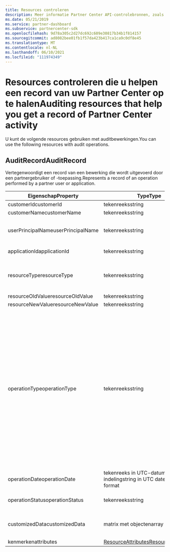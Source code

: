 ```yaml
---
title: Resources controleren
description: Meer informatie Partner Center API-controlebronnen, zoals AuditRecord, die u kunt gebruiken om een record van Partner Center op te halen.
ms.date: 05/21/2019
ms.service: partner-dashboard
ms.subservice: partnercenter-sdk
ms.openlocfilehash: 9d78a305c2d27dc692c609e30817b34b1f814157
ms.sourcegitcommit: ad8082bee01fb1f57da423b417ca1ca9c0df8e45
ms.translationtype: MT
ms.contentlocale: nl-NL
ms.lasthandoff: 06/10/2021
ms.locfileid: "111974349"
---
```

# <a name="auditing-resources-that-help-you-get-a-record-of-partner-center-activity"></a><span data-ttu-id="dfdd2-103">Resources controleren die u helpen een record van uw Partner Center op te halen</span><span class="sxs-lookup"><span data-stu-id="dfdd2-103">Auditing resources that help you get a record of Partner Center activity</span></span>

<span data-ttu-id="dfdd2-104">U kunt de volgende resources gebruiken met auditbewerkingen.</span><span class="sxs-lookup"><span data-stu-id="dfdd2-104">You can use the following resources with audit operations.</span></span>

## <a name="auditrecord"></a><span data-ttu-id="dfdd2-105">AuditRecord</span><span class="sxs-lookup"><span data-stu-id="dfdd2-105">AuditRecord</span></span>

<span data-ttu-id="dfdd2-106">Vertegenwoordigt een record van een bewerking die wordt uitgevoerd door een partnergebruiker of -toepassing.</span><span class="sxs-lookup"><span data-stu-id="dfdd2-106">Represents a record of an operation performed by a partner user or application.</span></span>

| <span data-ttu-id="dfdd2-107">Eigenschap</span><span class="sxs-lookup"><span data-stu-id="dfdd2-107">Property</span></span> | <span data-ttu-id="dfdd2-108">Type</span><span class="sxs-lookup"><span data-stu-id="dfdd2-108">Type</span></span> | <span data-ttu-id="dfdd2-109">Beschrijving</span><span class="sxs-lookup"><span data-stu-id="dfdd2-109">Description</span></span> |
| --- | --- | ---|
| <span data-ttu-id="dfdd2-110">customerId</span><span class="sxs-lookup"><span data-stu-id="dfdd2-110">customerId</span></span> | <span data-ttu-id="dfdd2-111">tekenreeks</span><span class="sxs-lookup"><span data-stu-id="dfdd2-111">string</span></span> | <span data-ttu-id="dfdd2-112">Een tekenreeks in GUID-indeling die de klant identificeert.</span><span class="sxs-lookup"><span data-stu-id="dfdd2-112">A GUID-formatted string that identifies the customer.</span></span> |
| <span data-ttu-id="dfdd2-113">customerName</span><span class="sxs-lookup"><span data-stu-id="dfdd2-113">customerName</span></span> | <span data-ttu-id="dfdd2-114">tekenreeks</span><span class="sxs-lookup"><span data-stu-id="dfdd2-114">string</span></span> | <span data-ttu-id="dfdd2-115">De naam van de klant.</span><span class="sxs-lookup"><span data-stu-id="dfdd2-115">The customer name.</span></span> |
| <span data-ttu-id="dfdd2-116">userPrincipalName</span><span class="sxs-lookup"><span data-stu-id="dfdd2-116">userPrincipalName</span></span> | <span data-ttu-id="dfdd2-117">tekenreeks</span><span class="sxs-lookup"><span data-stu-id="dfdd2-117">string</span></span> | <span data-ttu-id="dfdd2-118">De user principal name of gebruikers-id.</span><span class="sxs-lookup"><span data-stu-id="dfdd2-118">The user principal name or user identifier.</span></span> <span data-ttu-id="dfdd2-119">Normaal gesproken is deze eigenschap een aanmeldingsnaam in internetstijl voor een gebruiker in een e-mailadresindeling op basis van de internetstandaard RFC 822.</span><span class="sxs-lookup"><span data-stu-id="dfdd2-119">Typically, this property is an Internet-style login name for a user in an email address format based on Internet standard RFC 822.</span></span> |
| <span data-ttu-id="dfdd2-120">applicationId</span><span class="sxs-lookup"><span data-stu-id="dfdd2-120">applicationId</span></span> | <span data-ttu-id="dfdd2-121">tekenreeks</span><span class="sxs-lookup"><span data-stu-id="dfdd2-121">string</span></span> | <span data-ttu-id="dfdd2-122">Een tekenreeks die de toepassing identificeert die de bewerking heeft uitgevoerd.</span><span class="sxs-lookup"><span data-stu-id="dfdd2-122">A string that identifies the application that performed the operation.</span></span> |
| <span data-ttu-id="dfdd2-123">resourceType</span><span class="sxs-lookup"><span data-stu-id="dfdd2-123">resourceType</span></span> | <span data-ttu-id="dfdd2-124">tekenreeks</span><span class="sxs-lookup"><span data-stu-id="dfdd2-124">string</span></span> | <span data-ttu-id="dfdd2-125">Het type resource waarop de bewerking heeft uitgevoerd.</span><span class="sxs-lookup"><span data-stu-id="dfdd2-125">The type of resource acted upon by the operation.</span></span> <span data-ttu-id="dfdd2-126">Mogelijke waarden: `customer` , , , , , , , , `customer_user` , , `order` , , , `subscription` , `license` , `third_party_add_on` `mpn_association` `transfer` `application` `application_credential` `partner_user` `partner_relationship` `partner_customer_dap` `customer_directory_role` .</span><span class="sxs-lookup"><span data-stu-id="dfdd2-126">Possible values: `customer`, `customer_user`, `order`, `subscription`, `license`, `third_party_add_on`, `mpn_association`, `transfer`, `application`, `application_credential`, `partner_user`, `partner_relationship`, `partner_customer_dap`, `customer_directory_role`.</span></span> |
| <span data-ttu-id="dfdd2-127">resourceOldValue</span><span class="sxs-lookup"><span data-stu-id="dfdd2-127">resourceOldValue</span></span> | <span data-ttu-id="dfdd2-128">tekenreeks</span><span class="sxs-lookup"><span data-stu-id="dfdd2-128">string</span></span> | <span data-ttu-id="dfdd2-129">De oude waarde van de resource.</span><span class="sxs-lookup"><span data-stu-id="dfdd2-129">The old value of the resource.</span></span> |
| <span data-ttu-id="dfdd2-130">resourceNewValue</span><span class="sxs-lookup"><span data-stu-id="dfdd2-130">resourceNewValue</span></span> | <span data-ttu-id="dfdd2-131">tekenreeks</span><span class="sxs-lookup"><span data-stu-id="dfdd2-131">string</span></span> | <span data-ttu-id="dfdd2-132">De nieuwe waarde van de resource.</span><span class="sxs-lookup"><span data-stu-id="dfdd2-132">The new value of the resource.</span></span> |
| <span data-ttu-id="dfdd2-133">operationType</span><span class="sxs-lookup"><span data-stu-id="dfdd2-133">operationType</span></span> | <span data-ttu-id="dfdd2-134">tekenreeks</span><span class="sxs-lookup"><span data-stu-id="dfdd2-134">string</span></span> | <span data-ttu-id="dfdd2-135">Het type bewerking dat is uitgevoerd.</span><span class="sxs-lookup"><span data-stu-id="dfdd2-135">The type of operation performed.</span></span> <span data-ttu-id="dfdd2-136">Mogelijke waarden: `update_customer_qualification` , , , , , , , ( `update_subscription` alleen `upgrade_subscription` `convert_trial_subscription` `add_customer` `update_customer_billing_profile` `update_customer_partner_contract_company_name` `update_customer_spending_budget` `delete_customer` sandbox-integratieaccounts), `remove_partner_customer_relationship` , `create_order` `update_order` `create_customer_user` `delete_customer_user` `update_customer_user` `update_customer_user_licenses` `reset_customer_user_password` `update_customer_user_principal_name` `restore_customer_user` `create_mpn_association` `update_mpn_association` `update_sfb_customer_user_licenses` `update_transfer` `create_partner_relationship` `register_application` , `unregister_application` `add_application_credential` `remove_application_credential` `create_partner_user` `update_partner_user` , , `create_self_serve_policy` `update_self_serve_policy` , `create_self_serve_policy` `delete_self_serve_policy` , `remove_partner_relationship` `delete_tip_customer` , `create_related_referral` `update_related_referral` , `create_referral` `update_referral` `get_software_key` `get_software_download_link` `increase_spending_limit` `ready_invoice` `create_agreement` `extend_relationship` `create_transfer` `dap_admin_relationship_approved` `dap_admin_relationship_terminated` `add_user_member` `remove_user_member` .</span><span class="sxs-lookup"><span data-stu-id="dfdd2-136">Possible values: `update_customer_qualification`, `update_subscription`, `upgrade_subscription`, `convert_trial_subscription`, `add_customer`, `update_customer_billing_profile`, `update_customer_partner_contract_company_name`, `update_customer_spending_budget`, `delete_customer` (sandbox integration accounts only), `remove_partner_customer_relationship`, `create_order`, `update_order`, `create_customer_user`, `delete_customer_user`, `update_customer_user`, `update_customer_user_licenses`, `reset_customer_user_password`, `update_customer_user_principal_name`, `restore_customer_user`, `create_mpn_association`, `update_mpn_association`, `update_sfb_customer_user_licenses`, `update_transfer`, `create_partner_relationship`, `register_application`, `unregister_application`, `add_application_credential`, `remove_application_credential`, `create_partner_user`, `update_partner_user`, `create_self_serve_policy`, `update_self_serve_policy`, `create_self_serve_policy`, `delete_self_serve_policy`,`remove_partner_relationship`,`delete_tip_customer`,`create_related_referral`,`update_related_referral`, `create_referral`, `update_referral`, `get_software_key`, `get_software_download_link`, `increase_spending_limit`, `ready_invoice`, `create_agreement`, `extend_relationship`, `create_transfer`, `dap_admin_relationship_approved`, `dap_admin_relationship_terminated`, `add_user_member`, `remove_user_member`.</span></span> |
| <span data-ttu-id="dfdd2-137">operationDate</span><span class="sxs-lookup"><span data-stu-id="dfdd2-137">operationDate</span></span> | <span data-ttu-id="dfdd2-138">tekenreeks in UTC-datum/tijd-indeling</span><span class="sxs-lookup"><span data-stu-id="dfdd2-138">string in UTC date-time format</span></span> | <span data-ttu-id="dfdd2-139">De datum en tijd waarop de bewerking is uitgevoerd.</span><span class="sxs-lookup"><span data-stu-id="dfdd2-139">The date and time when the operation was performed.</span></span> |
| <span data-ttu-id="dfdd2-140">operationStatus</span><span class="sxs-lookup"><span data-stu-id="dfdd2-140">operationStatus</span></span> | <span data-ttu-id="dfdd2-141">tekenreeks</span><span class="sxs-lookup"><span data-stu-id="dfdd2-141">string</span></span> | <span data-ttu-id="dfdd2-142">De status van de bewerking die wordt gecontroleerd.</span><span class="sxs-lookup"><span data-stu-id="dfdd2-142">The status of the operation being audited.</span></span> <span data-ttu-id="dfdd2-143">Mogelijke waarden: `succeeded` , of , wat betekent dat de bewerking nog wordt `failed` `progress` uitgevoerd.</span><span class="sxs-lookup"><span data-stu-id="dfdd2-143">Possible values: `succeeded`, `failed`, or `progress`, which means the operation is still in progress.</span></span> |
| <span data-ttu-id="dfdd2-144">customizedData</span><span class="sxs-lookup"><span data-stu-id="dfdd2-144">customizedData</span></span>  | <span data-ttu-id="dfdd2-145">matrix met objecten</span><span class="sxs-lookup"><span data-stu-id="dfdd2-145">array of objects</span></span> | <span data-ttu-id="dfdd2-146">Aanvullende informatie.</span><span class="sxs-lookup"><span data-stu-id="dfdd2-146">Additional information.</span></span> <span data-ttu-id="dfdd2-147">Elk object bevat twee JSON-sleutel-waardeparen: het eerste is en een tekenreekswaarde, `key` de tweede is en een `value` tekenreekswaarde.</span><span class="sxs-lookup"><span data-stu-id="dfdd2-147">Each object contains two JSON key-value pairs: the first is `key` and a string value, the second is `value` and a string value.</span></span> <span data-ttu-id="dfdd2-148">Het aantal objecten in de matrix is afhankelijk van het type bewerking dat is uitgevoerd.</span><span class="sxs-lookup"><span data-stu-id="dfdd2-148">The number of objects in the array depends on the type of operation that was performed.</span></span> |
| <span data-ttu-id="dfdd2-149">kenmerken</span><span class="sxs-lookup"><span data-stu-id="dfdd2-149">attributes</span></span> | [<span data-ttu-id="dfdd2-150">ResourceAttributes</span><span class="sxs-lookup"><span data-stu-id="dfdd2-150">ResourceAttributes</span></span>](utility-resources.md#resourceattributes) | <span data-ttu-id="dfdd2-151">De metagegevenskenmerken.</span><span class="sxs-lookup"><span data-stu-id="dfdd2-151">The metadata attributes.</span></span> |
